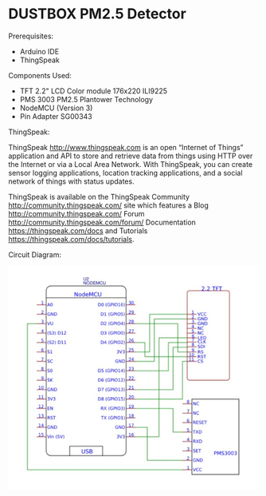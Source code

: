 # DUSTBOX PM2.5 Detector

Prerequisites:
- Arduino IDE
- ThingSpeak

Components Used:
- TFT 2.2" LCD Color module 176x220 ILI9225
- PMS 3003 PM2.5 Plantower Technology
- NodeMCU (Version 3)
- Pin Adapter SG00343

ThingSpeak:

ThingSpeak http://www.thingspeak.com is an open “Internet of Things” application and API to store and retrieve data from things using HTTP over the Internet or via a Local Area Network. With ThingSpeak, you can create sensor logging applications, location tracking applications, and a social network of things with status updates.

ThingSpeak is available on the ThingSpeak Community http://community.thingspeak.com/ site which features a Blog http://community.thingspeak.com/ Forum http://community.thingspeak.com/forum/ Documentation https://thingspeak.com/docs and Tutorials https://thingspeak.com/docs/tutorials.


 Circuit Diagram:

 ![Schema](doc/images/circuit_diagram.jpg?raw=true=20x)
